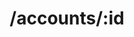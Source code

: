 ---
title: /accounts/:id
position: 2.4
type: put
description: Update account
parameters:
  - name: userId
    content: The account owner. 
  - name: externalId
    content: The external id for the account. Yodlee, Plaid or bank's own id. 
  - name: accountName
    content: Account name
  - name: accountNumber
    content: The masked account number for display
  - name: nickname
    content: Account nick name
  - name: accountType
    content: Type of account. Checking, saving, credit etc.
  - name: accountSubType
    content: Sub type of account (Funding/None)
  - name: providerType
    content: The account data provider. Yodlee, Plaid or banks 
  - name: loginName
    content: The login name if any
  - name: password
    content: The password if any
  - name: memo
    content: The memo
content_markdown: |-
  Update an existing account.
left_code_blocks:
  - code_block: |-
      $.ajax({
        "url": "http://api.myapp.com/accounts/3",
        "type": "PUT",
        "data": {
          "token": "YOUR_APP_KEY",
          "userId": 123,
          "externalId" :  "vzeNDwK7KQIm4yEog683uElbp9GRLEFXGK98D",
          "accountName":  "Chase Saving",
          "accountNumber": "XXXX4230",
          "nickname" : "My Chase Saving",
          "accountType":  "Saving",
          "accountSubType":  "FUNDING",
          "loginName" :  "ydltestlogin",
          "password":  "ydltestpassw",
          "memo": "chase account"
        },
        "success": function(data) {
          alert(data);
        }
      });
    title: jQuery
    language: javascript
right_code_blocks:
  - code_block: |2-
      {
        "userId": 123,
        "externalId" :  "vzeNDwK7KQIm4yEog683uElbp9GRLEFXGK98D",
        "accountName":  "Chase Saving",
        "accountNumber": "XXXX4230",
        "nickname" : "My Chase Saving",
        "accountType":  "Saving",
        "accountSubType":  "FUNDING",
        "providerType":  "YODLEE",
        "loginName" :  "ydltestlogin",
        "password":  "ydltestpassword",
        "memo":  "Test memo",
        "status": "ACTIVE"
      }
    title: Response
    language: json
  - code_block: |2-
       {
        "error": true,
        "message": "Necessary parameter(s) are missing"
      }
      {
        "error": true,
        "message": "Invalid user"
      }
    title: Error
    language: json
---